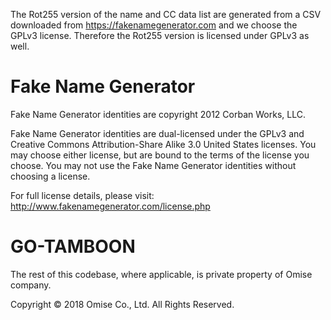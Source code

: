The Rot255 version of the name and CC data list are generated from a CSV downloaded from
https://fakenamegenerator.com and we choose the GPLv3 license. Therefore the Rot255
version is licensed under GPLv3 as well.

# Fake Name Generator

Fake Name Generator identities are copyright 2012 Corban Works, LLC.

Fake Name Generator identities are dual-licensed under the GPLv3 and Creative
Commons Attribution-Share Alike 3.0 United States licenses. You may choose
either license, but are bound to the terms of the license you choose. You may
not use the Fake Name Generator identities without choosing a license.

For full license details, please visit:
http://www.fakenamegenerator.com/license.php

# GO-TAMBOON

The rest of this codebase, where applicable, is private property of Omise company.

Copyright © 2018 Omise Co., Ltd. All Rights Reserved.
